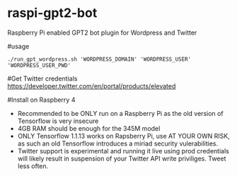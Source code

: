# raspi-gpt2-bot
Raspberry Pi enabled GPT2 bot plugin for Wordpress and Twitter

#usage
```
./run_gpt_wordpress.sh 'WORDPRESS_DOMAIN' 'WORDPRESS_USER' 'WORDPRESS_USER_PWD'
```

#Get Twitter credentials
https://developer.twitter.com/en/portal/products/elevated

#Install on Raspberry 4
- Recommended to be ONLY run on a Raspberry Pi as the old version of Tensorflow
  is very insecure
- 4GB RAM should be enough for the 345M model
- ONLY Tensorflow 1.1.13 works on Rapsberry Pi, use AT YOUR OWN RISK,
  as such an old Tensorflow introduces a miriad security vulerabilities.
- Twitter support is experimental and running it live using prod credentials will
  likely result in suspension of your Twitter API write priviliges. Tweet less often.

